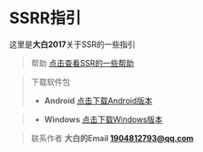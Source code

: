 # SSRR指引
这里是**大白2017**关于SSR的一些指引

> 帮助 [点击查看SSR的一些帮助](https://github.com/dabai2017/SSR-Helper/blob/master/UseHelp.MD "Title")



> 下载软件包 
> - **Android**  [点击下载Android版本](https://www.lanzous.com/i4f18mf "Title")

> - **Windows** 
[点击下载Windows版本](https://www.lanzous.com/i4kg8ve "Title")

> 联系作者 **大白的Email <1904812793@qq.com>**
